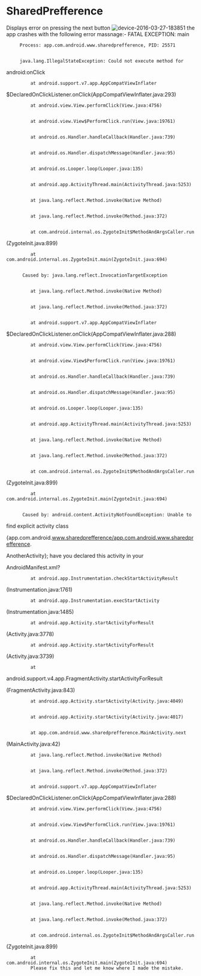# SharedPrefference
Displays error on pressing the next button
![device-2016-03-27-183851](https://cloud.githubusercontent.com/assets/18099494/14065625/f4c953fa-f44e-11e5-9422-1afa8ac4aac0.png)
the app crashes with the following error massnage:-
FATAL EXCEPTION: main
                                                                              

         Process: app.com.android.www.sharedprefference, PID: 25571
                                                                              

         java.lang.IllegalStateException: Could not execute method for 

android:onClick
                                                                              

             at android.support.v7.app.AppCompatViewInflater

$DeclaredOnClickListener.onClick(AppCompatViewInflater.java:293)
                                                                              

             at android.view.View.performClick(View.java:4756)
                                                                              

             at android.view.View$PerformClick.run(View.java:19761)
                                                                              

             at android.os.Handler.handleCallback(Handler.java:739)
                                                                              

             at android.os.Handler.dispatchMessage(Handler.java:95)
                                                                              

             at android.os.Looper.loop(Looper.java:135)
                                                                              

             at android.app.ActivityThread.main(ActivityThread.java:5253)
                                                                              

             at java.lang.reflect.Method.invoke(Native Method)
                                                                              

             at java.lang.reflect.Method.invoke(Method.java:372)
                                                                              

             at com.android.internal.os.ZygoteInit$MethodAndArgsCaller.run

(ZygoteInit.java:899)
                                                                              

             at com.android.internal.os.ZygoteInit.main(ZygoteInit.java:694)
                                                                              

          Caused by: java.lang.reflect.InvocationTargetException
                                                                              

             at java.lang.reflect.Method.invoke(Native Method)
                                                                              

             at java.lang.reflect.Method.invoke(Method.java:372)
                                                                              

             at android.support.v7.app.AppCompatViewInflater

$DeclaredOnClickListener.onClick(AppCompatViewInflater.java:288)
                                                                              

             at android.view.View.performClick(View.java:4756) 
                                                                              

             at android.view.View$PerformClick.run(View.java:19761) 
                                                                              

             at android.os.Handler.handleCallback(Handler.java:739) 
                                                                              

             at android.os.Handler.dispatchMessage(Handler.java:95) 
                                                                              

             at android.os.Looper.loop(Looper.java:135) 
                                                                              

             at android.app.ActivityThread.main(ActivityThread.java:5253) 
                                                                              

             at java.lang.reflect.Method.invoke(Native Method) 
                                                                              

             at java.lang.reflect.Method.invoke(Method.java:372) 
                                                                              

             at com.android.internal.os.ZygoteInit$MethodAndArgsCaller.run

(ZygoteInit.java:899) 
                                                                              

             at com.android.internal.os.ZygoteInit.main(ZygoteInit.java:694) 
                                                                              

          Caused by: android.content.ActivityNotFoundException: Unable to 

find explicit activity class 

{app.com.android.www.sharedprefference/app.com.android.www.sharedprefference.

AnotherActivity}; have you declared this activity in your 

AndroidManifest.xml?
                                                                              

             at android.app.Instrumentation.checkStartActivityResult

(Instrumentation.java:1761)
                                                                              

             at android.app.Instrumentation.execStartActivity

(Instrumentation.java:1485)
                                                                              

             at android.app.Activity.startActivityForResult

(Activity.java:3778)
                                                                              

             at android.app.Activity.startActivityForResult

(Activity.java:3739)
                                                                              

             at 

android.support.v4.app.FragmentActivity.startActivityForResult

(FragmentActivity.java:843)
                                                                              

             at android.app.Activity.startActivity(Activity.java:4049)
                                                                              

             at android.app.Activity.startActivity(Activity.java:4017)
                                                                              

             at app.com.android.www.sharedprefference.MainActivity.next

(MainActivity.java:42)
                                                                              

             at java.lang.reflect.Method.invoke(Native Method) 
                                                                              

             at java.lang.reflect.Method.invoke(Method.java:372) 
                                                                              

             at android.support.v7.app.AppCompatViewInflater

$DeclaredOnClickListener.onClick(AppCompatViewInflater.java:288) 
                                                                              

             at android.view.View.performClick(View.java:4756) 
                                                                              

             at android.view.View$PerformClick.run(View.java:19761) 
                                                                              

             at android.os.Handler.handleCallback(Handler.java:739) 
                                                                              

             at android.os.Handler.dispatchMessage(Handler.java:95) 
                                                                              

             at android.os.Looper.loop(Looper.java:135) 
                                                                              

             at android.app.ActivityThread.main(ActivityThread.java:5253) 
                                                                              

             at java.lang.reflect.Method.invoke(Native Method) 
                                                                              

             at java.lang.reflect.Method.invoke(Method.java:372) 
                                                                              

             at com.android.internal.os.ZygoteInit$MethodAndArgsCaller.run

(ZygoteInit.java:899) 
                                                                              

             at com.android.internal.os.ZygoteInit.main(ZygoteInit.java:694) 
             Please fix this and let me know where I made the mistake.
